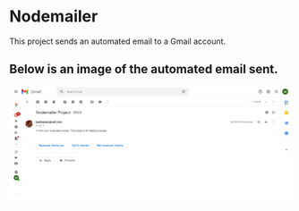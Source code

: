 # Nodemailer
This project sends an automated email to a Gmail account.

## Below is an image of the automated email sent.
![](images/nodemailer.PNG)
